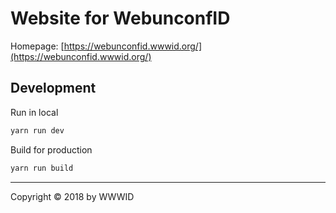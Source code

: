# Website for WebunconfID

Homepage: [https://webunconfid.wwwid.org/](https://webunconfid.wwwid.org/)

## Development

Run in local

```bash
yarn run dev
```

Build for production

```bash
yarn run build
```

--------

Copyright © 2018 by WWWID